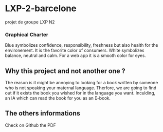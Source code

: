 # LXP-2-barcelone
projet de groupe LXP N2
### Graphical Charter
Blue symbolizes confidence, responsibility, freshness but also health for the environement. It is the favorite color of consumers.
White symbolizes balance, neutral and calm. For a web app it is a smooth color for eyes.

## Why this project and not another one ?
The reason is it might be annoying to looking for a book written by someone who is not speaking your maternal language. Therfore, we are going to find out if it exists the book you wished for in the language you want. Inculding, an IA which can read the book for you as an E-book.

## The others informations 
Check on Github the PDF